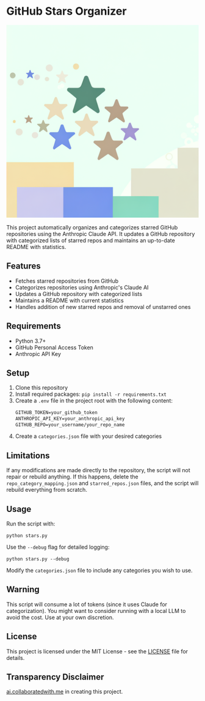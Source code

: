 # GitHub Stars Organizer

![GitHub Stars](/header.png)

This project automatically organizes and categorizes starred GitHub repositories using the Anthropic Claude API. It updates a GitHub repository with categorized lists of starred repos and maintains an up-to-date README with statistics.

## Features

- Fetches starred repositories from GitHub
- Categorizes repositories using Anthropic's Claude AI
- Updates a GitHub repository with categorized lists
- Maintains a README with current statistics
- Handles addition of new starred repos and removal of unstarred ones

## Requirements

- Python 3.7+
- GitHub Personal Access Token
- Anthropic API Key

## Setup

1. Clone this repository
2. Install required packages: `pip install -r requirements.txt`
3. Create a `.env` file in the project root with the following content:
    ```
    GITHUB_TOKEN=your_github_token
    ANTHROPIC_API_KEY=your_anthropic_api_key
    GITHUB_REPO=your_username/your_repo_name
    ```
4. Create a `categories.json` file with your desired categories

## Limitations

If any modifications are made directly to the repository, the script will not repair or rebuild anything. If this happens, delete the `repo_category_mapping.json` and `starred_repos.json` files, and the script will rebuild everything from scratch.

## Usage

Run the script with:

```
python stars.py
```

Use the `--debug` flag for detailed logging:

```
python stars.py --debug
```

Modify the `categories.json` file to include any categories you wish to use.

## Warning

This script will consume a lot of tokens (since it uses Claude for categorization). You might want to consider running with a local LLM to avoid the cost. Use at your own discretion.

## License

This project is licensed under the MIT License - see the [LICENSE](LICENSE) file for details.

## Transparency Disclaimer

[ai.collaboratedwith.me](ai.collaboratedwith.me) in creating this project.